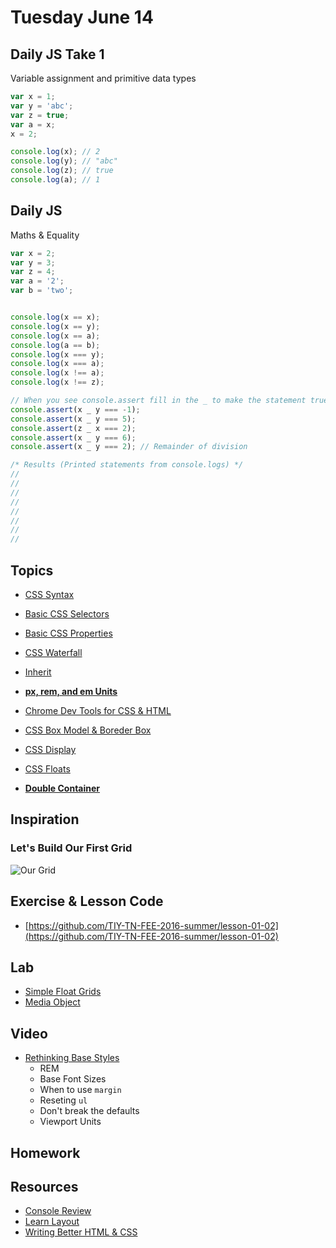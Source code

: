 # Tuesday June 14

## Daily JS Take 1

Variable assignment and primitive data types

```js
var x = 1;
var y = 'abc';
var z = true;
var a = x;
x = 2;

console.log(x); // 2
console.log(y); // "abc"
console.log(z); // true
console.log(a); // 1
```


## Daily JS

Maths & Equality

```js
var x = 2;
var y = 3;
var z = 4;
var a = '2';
var b = 'two';


console.log(x == x);
console.log(x == y);
console.log(x == a);
console.log(a == b);
console.log(x === y);
console.log(x === a);
console.log(x !== a);
console.log(x !== z);

// When you see console.assert fill in the _ to make the statement true
console.assert(x _ y === -1);
console.assert(x _ y === 5);
console.assert(z _ x === 2);
console.assert(x _ y === 6);
console.assert(x _ y === 2); // Remainder of division

/* Results (Printed statements from console.logs) */
//
//
//
//
//
//
//
//
```

## Topics

* [CSS Syntax](https://developer.mozilla.org/en-US/docs/Web/CSS/Syntax)
* [Basic CSS Selectors](selectors.html)
* [Basic CSS Properties](properties.html)
* [CSS Waterfall](css-waterfall.html)
* [Inherit](inherit.html)
* **[px, rem, and em Units](units.html)**
* [Chrome Dev Tools for CSS & HTML](dev-tools.html)
* [CSS Box Model & Boreder Box](box-model.html)


* [CSS Display](display.html)
* [CSS Floats](float.html)
* **[Double Container](double-container.html)**

## Inspiration

### Let's Build Our First Grid

![Our Grid](http://www.howtogeek.com/wp-content/uploads/2014/11/ximg_5478f6eb51296.png.pagespeed.gp+jp+jw+pj+js+rj+rp+rw+ri+cp+md.ic.anpugrE3gu.png)

## Exercise & Lesson Code

* [https://github.com/TIY-TN-FEE-2016-summer/lesson-01-02](https://github.com/TIY-TN-FEE-2016-summer/lesson-01-02)

## Lab

* [Simple Float Grids](float-grids.html)
* [Media Object](media-object.html)


## Video

* [Rethinking Base Styles](https://youtu.be/EjiTIIs_3N4)
  - REM
  - Base Font Sizes
  - When to use `margin`
  - Reseting `ul`
  - Don't break the defaults
  - Viewport Units

## Homework



## Resources

* [Console Review](http://samkap.github.io/command-line-starter-kit)
* [Learn Layout](http://learnlayout.com/)
* [Writing Better HTML & CSS](http://learn.shayhowe.com/html-css/writing-your-best-code/)
